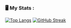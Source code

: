 ### :desktop_computer: My Stats :
[![Top Langs](https://github-readme-stats.vercel.app/api/top-langs/?username=romashkoyp&cache_seconds=3600)](https://github.com/anuraghazra/github-readme-stats)
[![GitHub Streak](https://github-readme-streak-stats.herokuapp.com?user=romashkoyp)](https://git.io/streak-stats)
